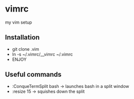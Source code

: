 # vimrc
my vim setup

## Installation
 - git clone <repoURL> .vim
 - ln -s ~/.vimrc/__vimrc ~/.vimrc
 - ENJOY

## Useful commands
 * :ConqueTermSplit bash -> launches bash in a split window
 * :resize 15 -> squishes down the split
 
